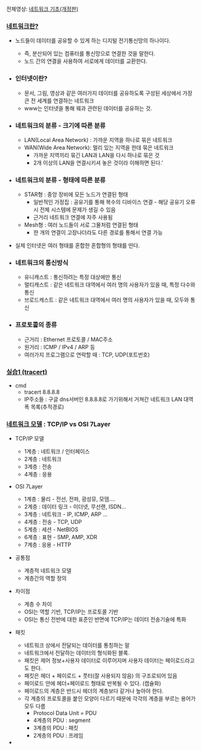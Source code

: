 전체영상: [네트워크 기초(개정판)](https://www.youtube.com/playlist?list=PL0d8NnikouEWcF1jJueLdjRIC4HsUlULi)

### [네트워크란?](https://youtu.be/Av9UFzl_wis?list=PL0d8NnikouEWcF1jJueLdjRIC4HsUlULi)

- 노드들이 데이터를 공유할 수 있게 하는 디지털 전기통신망의 하나이다.

  - 즉, 분산되어 있는 컴퓨터를 통신망으로 연결한 것을 말한다.
  - 노드 간의 연결을 사용하여 서로에게 데이터를 교환한다.

- ### 인터넷이란?

  - 문서, 그림, 영상과 같은 여러가지 데이터를 공유하도록 구성된 세상에서 가장 큰 전 세계를 연결하는 네트워크
  - www는 인터넷을 통해 웨과 관련된 데이터를 공유하는 것.




- ### 네트워크의 분류 - 크기에 따른 분류

  - LAN(Local Area Network) : 가까운 지역을 하나로 묶은 네트워크 
  - WAN(Wide Area Network): 멀리 있는 지역을 한데 묶은 네트워크
    - 가까운 지역끼리 묶긴 LAN과 LAN을 다시 하나로 묶은 것
    - 2개 이상의 LAN을 연결시키셔 놓은 것이라 이해하면 된다.'

- ### 네트워크의 분류 - 형태에 따른 분류

  - STAR형 : 중앙 장비에 모든 노드가 연결된 형태
    - 일반적인 가정집 : 공유기를 통해 복수의 디바이스 연결 - 해당 공유기 오류 시 전체 시스템에 문제가 생길 수 있음
    - 근거리 네트워크 연결에 자주 사용됨
  - Mesh형 : 여러 노드들이 서로 그물처럼 연결된 형태
    - 한 개의 연결이 고장나더라도 다른 경로를 통해서 연결 가능

- 실제 인터넷은 여러 형태를 혼합한 혼합형의 형태를 띤다.



- ### 네트워크의 통신방식

  - 유니캐스트 : 통신하려는 특정 대상에만 통신
  - 멀티캐스트 : 같은 네트워크 대역에서 여러 명의 사용자가 있을 때, 특정 다수와 통신
  - 브로드캐스트 : 같은 네트워크 대역에서 여러 명의 사용자가 있을 때, 모두와 통신



- ### 프로토콜의 종류

  - 근거리 : Ethernet 프로토콜 / MAC주소
  - 원거리 : ICMP / IPv4 / ARP 등
  - 여러가지 프로그램으로 연락할 때 : TCP, UDP(포트번호)

  



### [실습1 (tracert)](https://youtu.be/paJf7JbBWqY?list=PL0d8NnikouEWcF1jJueLdjRIC4HsUlULi)

- cmd
  - tracert 8.8.8.8 
  - IP주소들 :  구글 dns서버인 8.8.8.8로 가기위해서 거쳐간 네트워크 LAN 대역폭 목록(추적경로)


### [네트워크 모델](https://youtu.be/y9nlT52SAcg?list=PL0d8NnikouEWcF1jJueLdjRIC4HsUlULi) : TCP/IP vs OSI 7Layer

- TCP/IP 모델 
  - 1계층 : 네트워크 / 인터페이스
  - 2계층 : 네트워크
  - 3계층 : 전송
  - 4계층 : 응용
- OSI 7Layer 
  - 1계층 : 물리  - 전선, 전파, 광성뮤, 모뎀....
  - 2계층 : 데이터 링크 - 이더넷, 무선랜, ISDN...
  - 3계층 : 네트워크 - IP, ICMP, ARP ...
  - 4계층 : 전송 - TCP, UDP
  - 5계층 : 세션 - NetBIOS
  - 6계층 : 표현 - SMP, AMP, XDR
  - 7계층 : 응용 - HTTP

- 공통점 
  - 계층적 네트워크 모델
  - 계층간의 역할 정의
- 차이점
  - 계층 수 차이
  - OSI는 역할 기반, TCP/IP는 프로토콜 기반
  - OSI는 통신 전반에 대한 표준인 반면에 TCP/IP는 데이터 전송기술에 특화



- 패킷
  - 네트워크 상에서 전달되는 데이터를 통칭하는 말
  - 네트워크에서 전달하는 데이터의 형식화된 블록.
  - 패킷은 제어 정보+사용자 데이터로 이루어지며 사용자 데이터는 페이로드라고도 한다.
  - 패킷은 헤더 + 페이로드 + 풋터(잘 사용되지 않음) 의 구조로되어 있음
  - 페이로드 안에 헤더+페이로드 형태로 반복될 수 있다. (캡슐화)
  - 페이로드의 계층은 반드시 헤더의 계층보다 같거나 높아야 한다.
  - 각 계층의 프로토콜을 붙인 모양이 다르기 때문에 각각의 계층을 부르는 용어가 모두 다름
    - Protocol Data Unit = PDU
    - 4계층의 PDU : segment
    - 3계층의 PDU : 패킷
    - 2계층의 PDU : 프레임
- 